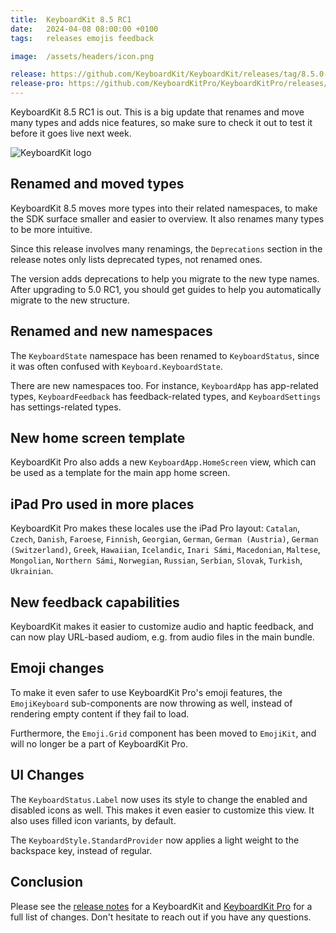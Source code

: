 ```yaml
---
title:  KeyboardKit 8.5 RC1
date:   2024-04-08 08:00:00 +0100
tags:   releases emojis feedback

image:  /assets/headers/icon.png

release: https://github.com/KeyboardKit/KeyboardKit/releases/tag/8.5.0-rc1
release-pro: https://github.com/KeyboardKitPro/KeyboardKitPro/releases/tag/8.5.0-rc1
---
```


KeyboardKit 8.5 RC1 is out. This is a big update that renames and move many types and adds nice features, so make sure to check it out to test it before it goes live next week.

![KeyboardKit logo]({{page.image}})


## Renamed and moved types

KeyboardKit 8.5 moves more types into their related namespaces, to make the SDK surface smaller and easier to overview. It also renames many types to be more intuitive.

Since this release involves many renamings, the `Deprecations` section in the release notes only lists deprecated types, not renamed ones.

The version adds deprecations to help you migrate to the new type names. After upgrading to 5.0 RC1, you should get guides to help you automatically migrate to the new structure.


## Renamed and new namespaces

The `KeyboardState` namespace has been renamed to `KeyboardStatus`, since it was often confused with `Keyboard.KeyboardState`.

There are new namespaces too. For instance, `KeyboardApp` has app-related types, `KeyboardFeedback` has feedback-related types, and `KeyboardSettings` has settings-related types.


## New home screen template

KeyboardKit Pro also adds a new `KeyboardApp.HomeScreen` view, which can be used as a template for the main app home screen.


## iPad Pro used in more places

KeyboardKit Pro makes these locales use the iPad Pro layout: `Catalan`, `Czech`, `Danish`, `Faroese`, `Finnish`, `Georgian`, `German`, `German (Austria)`, `German (Switzerland)`, `Greek`, `Hawaiian`, `Icelandic`, `Inari Sámi`, `Macedonian`, `Maltese`, `Mongolian`, `Northern Sámi`, `Norwegian`, `Russian`, `Serbian`, `Slovak`, `Turkish`, `Ukrainian`.


## New feedback capabilities

KeyboardKit makes it easier to customize audio and haptic feedback, and can now play URL-based audiom, e.g. from audio files in the main bundle.


## Emoji changes

To make it even safer to use KeyboardKit Pro's emoji features, the `EmojiKeyboard` sub-components are now throwing as well, instead of rendering empty content if they fail to load.

Furthermore, the `Emoji.Grid` component has been moved to `EmojiKit`, and will no longer be a part of KeyboardKit Pro.


## UI Changes

The `KeyboardStatus.Label` now uses its style to change the enabled and disabled icons as well. This makes it even easier to customize this view. It also uses filled icon variants, by default.

The `KeyboardStyle.StandardProvider` now applies a light weight to the backspace key, instead of regular.


## Conclusion

Please see the [release notes]({{page.release}}) for a KeyboardKit and [KeyboardKit Pro]({{page.release-pro}}) for a full list of changes. Don't hesitate to reach out if you have any questions.